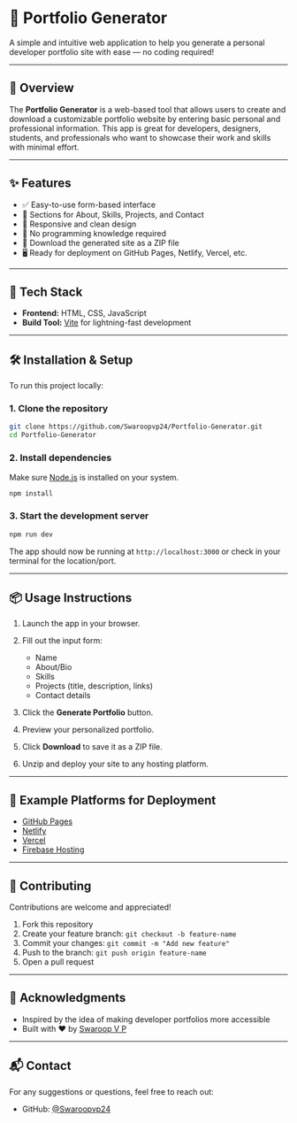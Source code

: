 
# 💼 Portfolio Generator

A simple and intuitive web application to help you generate a personal developer portfolio site with ease — no coding required!

---

## 🚀 Overview

The **Portfolio Generator** is a web-based tool that allows users to create and download a customizable portfolio website by entering basic personal and professional information. This app is great for developers, designers, students, and professionals who want to showcase their work and skills with minimal effort.

---

## ✨ Features

- ✅ Easy-to-use form-based interface
- 📄 Sections for About, Skills, Projects, and Contact
- 📱 Responsive and clean design
- 🔧 No programming knowledge required
- 💾 Download the generated site as a ZIP file
- 🖥️ Ready for deployment on GitHub Pages, Netlify, Vercel, etc.

---

## 🔧 Tech Stack

- **Frontend:** HTML, CSS, JavaScript
- **Build Tool:** [Vite](https://vitejs.dev/) for lightning-fast development

---

## 🛠️ Installation & Setup

To run this project locally:

### 1. Clone the repository
```bash
git clone https://github.com/Swaroopvp24/Portfolio-Generator.git
cd Portfolio-Generator
````

### 2. Install dependencies

Make sure [Node.js](https://nodejs.org/) is installed on your system.

```bash
npm install
```

### 3. Start the development server

```bash
npm run dev
```

The app should now be running at `http://localhost:3000` or check in your terminal for the location/port.

---

## 📦 Usage Instructions

1. Launch the app in your browser.
2. Fill out the input form:

   * Name
   * About/Bio
   * Skills
   * Projects (title, description, links)
   * Contact details
3. Click the **Generate Portfolio** button.
4. Preview your personalized portfolio.
5. Click **Download** to save it as a ZIP file.
6. Unzip and deploy your site to any hosting platform.

---

## 🧪 Example Platforms for Deployment

* [GitHub Pages](https://pages.github.com/)
* [Netlify](https://www.netlify.com/)
* [Vercel](https://vercel.com/)
* [Firebase Hosting](https://firebase.google.com/products/hosting)

---

## 🤝 Contributing

Contributions are welcome and appreciated!

1. Fork this repository
2. Create your feature branch: `git checkout -b feature-name`
3. Commit your changes: `git commit -m "Add new feature"`
4. Push to the branch: `git push origin feature-name`
5. Open a pull request

---


## 🙏 Acknowledgments

* Inspired by the idea of making developer portfolios more accessible
* Built with ❤️ by [Swaroop V P](https://github.com/Swaroopvp24)

---

## 📬 Contact

For any suggestions or questions, feel free to reach out:

* GitHub: [@Swaroopvp24](https://github.com/Swaroopvp24)

